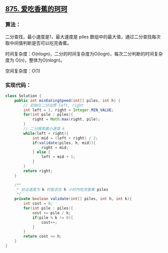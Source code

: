 ## [875. 爱吃香蕉的珂珂](https://leetcode-cn.com/problems/koko-eating-bananas/)

### 算法：

二分查找，最小速度是1，最大速度是 piles 数组中的最大值，通过二分查找每次取中间值判断是否可以吃完香蕉。

时间复杂度：O(nlogn)，二分的时间复杂度为O(logn)，每次二分判断的时间复杂度为 O(n)，整体为O(nlogn)。

空间复杂度：O(1)

### 实现代码：

```java
class Solution {
    public int minEatingSpeed(int[] piles, int h) {
        // 初始化二分边界 left, right
        int left = 1, right = Integer.MIN_VALUE;
        for(int pile : piles){
            right = Math.max(right, pile);
        }
        // 二分搜索最小速度 k
        while(left < right){
            int mid = (left + right) / 2;
            if(validate(piles, h, mid)){
                right = mid;
            } else {
                left = mid + 1;
            }
        }
        return right;
    }

    /**
     * 验证速度为 k 时能否在 h 小时内吃完香蕉 piles
     */
    private boolean validate(int[] piles, int h, int k){
        int cost = 0;
        for(int pile : piles){
            cost += pile / k;
            if(pile % k != 0){
                cost++;
            }
        }
        return cost <= h;
    }
}
```

